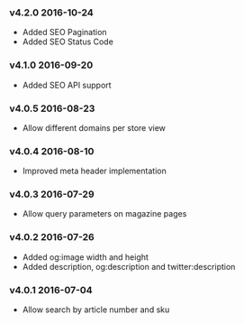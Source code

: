 ### v4.2.0 2016-10-24
* Added SEO Pagination
* Added SEO Status Code

### v4.1.0 2016-09-20
* Added SEO API support

### v4.0.5 2016-08-23
* Allow different domains per store view

### v4.0.4 2016-08-10
* Improved meta header implementation

### v4.0.3 2016-07-29
* Allow query parameters on magazine pages

### v4.0.2 2016-07-26
* Added og:image width and height
* Added description, og:description and twitter:description

### v4.0.1 2016-07-04
* Allow search by article number and sku
